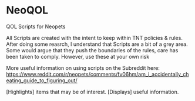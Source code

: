 # NeoQOL
QOL Scripts for Neopets

All Scripts are created with the intent to keep within TNT policies & rules. After doing some reasrch, I understand that Scripts are a bit of a grey area. Some would argue that they push the boundaries of the rules, care has been taken to comply.
However, use these at your own risk

More useful information on using scripts on the Subreddit here: https://www.reddit.com/r/neopets/comments/fv06hm/am_i_accidentally_cheating_guide_to_figuring_out/

[Highlights] items that may be of interest.
[Displays] useful information.
